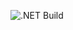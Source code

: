 ![.NET Build](https://github.com/katlegoprince1998/ReadingTrackerAPIs/actions/workflows/.NET.yml/badge.svg)
